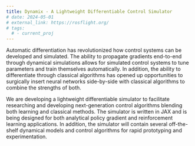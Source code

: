 ```yaml
---
title: Dynamix - A Lightweight Differentiable Control Simulator
# date: 2024-05-01
# external_link: https://rosflight.org/
# tags:
  # - current_proj
---
```


Automatic differentiation has revolutionized how control systems can be developed and simulated. The ability to propagate gradients end-to-end through dynamical simulations allows for simulated control systems to tune parameters and train themselves automatically. In addition, the ability to differentiate through classical algorithms has opened up opportunities to surgically insert neural networks side-by-side with classical algorithms to combine the strengths of both.

We are developing a lightweight differentiable simulator to facilitate researching and developing next-generation control algorithms blending both learning and classical methods. The simulator is written in JAX and is being designed for both analytical policy gradient and reinforcement learning applications. In addition, the simulator will contain several off-the-shelf dynamical models and control algorithms for rapid prototyping and experimentation.